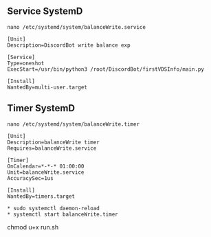 ## Service SystemD
```
nano /etc/systemd/system/balanceWrite.service
```
```
[Unit]
Description=DiscordBot write balance exp

[Service]
Type=oneshot
ExecStart=/usr/bin/python3 /root/DiscordBot/firstVDSInfo/main.py

[Install]
WantedBy=multi-user.target
```

## Timer SystemD
```
nano /etc/systemd/system/balanceWrite.timer
```
```
[Unit]
Description=balanceWrite timer
Requires=balanceWrite.service

[Timer]
OnCalendar=*-*-* 01:00:00
Unit=balanceWrite.service
AccuracySec=1us

[Install]
WantedBy=timers.target
```
```
* sudo systemctl daemon-reload
* systemctl start balanceWrite.timer
```
chmod u+x run.sh
